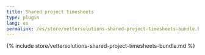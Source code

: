 ```yaml
---
title: Shared project timesheets
type: plugin
lang: es
permalink: /es/store/vettersolutions-shared-project-timesheets-bundle.html
---
```


{% include store/vettersolutions-shared-project-timesheets-bundle.md %}
